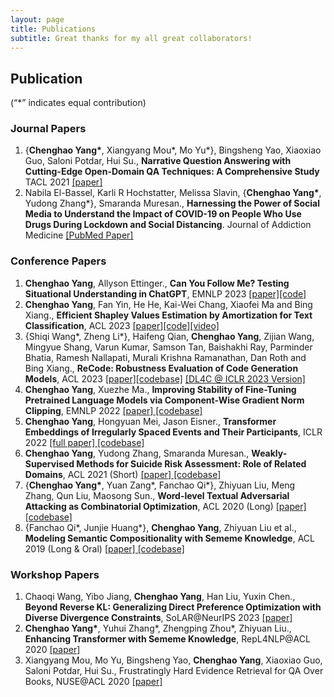 ```yaml
---
layout: page
title: Publications
subtitle: Great thanks for my all great collaborators!
---
```

<h2 id="publication">Publication</h2>
<p>(“*” indicates equal contribution)</p>
<h3 id="journal-papers">Journal Papers</h3>
<ol>
        <li>
            {<strong>Chenghao Yang*</strong>, Xiangyang Mou*, Mo Yu*}, Bingsheng Yao, Xiaoxiao Guo, Saloni Potdar, Hui Su., 
            <strong>Narrative Question Answering with Cutting-Edge Open-Domain QA Techniques: A Comprehensive Study</strong> TACL 2021 
            <a href="https://arxiv.org/pdf/2106.03826.pdf">
                [paper]
            </a>
        </li>
        <li>Nabila El-Bassel, Karli R Hochstatter, Melissa Slavin, {<strong>Chenghao Yang*</strong>, Yudong Zhang*},
            Smaranda Muresan., <strong>Harnessing the Power of Social Media to Understand the Impact of COVID-19 on People
            Who Use Drugs During Lockdown and Social Distancing</strong>. Journal of Addiction Medicine <a href="https://www.ncbi.nlm.nih.gov/pmc/articles/PMC8678390/">[PubMed Paper]</a> 
        </li>
    </ol>
<h3 id="conference-papers">Conference Papers</h3>
<ol>
        <li><strong>Chenghao Yang</strong>, Allyson Ettinger., <strong>Can You Follow Me? Testing Situational Understanding in ChatGPT</strong>, EMNLP 2023
            <a href="https://arxiv.org/abs/2310.16135">[paper]</a><a href="https://github.com/yangalan123/SituationalTesting">[code]</a>
            </li>
        <li><strong>Chenghao Yang</strong>, Fan Yin, He He, Kai-Wei Chang, Xiaofei Ma and Bing Xiang., <strong>Efficient Shapley Values Estimation by Amortization for Text Classification</strong>, ACL 2023 
            <a href="https://arxiv.org/abs/2305.19998">[paper]</a><a href="https://github.com/yangalan123/Amortized-Interpretability">[code]</a><a href="https://www.youtube.com/watch?v=CsCRU8Hzpms">[video]</a>
            </li>
        <li>{Shiqi Wang*, Zheng Li*}, Haifeng Qian, <strong>Chenghao Yang</strong>, Zijian Wang, Mingyue Shang, Varun Kumar, Samson Tan, Baishakhi Ray, Parminder Bhatia, Ramesh Nallapati, Murali Krishna Ramanathan, Dan Roth and Bing Xiang., 
            <strong>ReCode: Robustness Evaluation of Code Generation Models</strong>, ACL 2023 
            <a href="https://arxiv.org/abs/2212.10264">[paper]</a><a href="https://github.com/amazon-science/recode">[codebase]</a>
            <a href="https://dl4c.github.io/assets/pdf/papers/13.pdf">[DL4C @ ICLR 2023 Version]</a>
        </li>
    <li><strong>Chenghao Yang</strong>, Xuezhe Ma., <strong>Improving Stability of Fine-Tuning Pretrained Language Models via Component-Wise Gradient Norm Clipping</strong>, EMNLP 2022 <a
        href="https://arxiv.org/abs/2210.10325">[paper]</a><a href="https://github.com/yangalan123/FineTuningStability"> [codebase]</a></li>
    <li><strong>Chenghao Yang</strong>, Hongyuan Mei, Jason Eisner., <strong>Transformer Embeddings of Irregularly Spaced Events and Their Participants</strong>, ICLR 2022 <a
        href="https://arxiv.org/abs/2201.00044">[full paper]</a><a href="https://github.com/yangalan123/anhp-andtt"> [codebase]</a></li>
    <li>
        <strong>Chenghao Yang</strong>, Yudong Zhang, Smaranda Muresan., 
        <strong>Weakly-Supervised Methods for Suicide Risk Assessment: Role of Related Domains</strong>, ACL 2021 (Short)
        <a href="https://arxiv.org/pdf/2106.02792.pdf">[paper]</a><a href="https://github.com/yangalan123/WM-SRA"> [codebase]</a>
    </li>
    <li>{<strong>Chenghao Yang*</strong>, Yuan Zang*, Fanchao Qi*}, Zhiyuan Liu, Meng Zhang, Qun Liu, Maosong Sun.,
        <strong>Word-level Textual Adversarial Attacking as Combinatorial Optimization</strong>, ACL 2020 (Long) <a
            href="https://www.aclweb.org/anthology/2020.acl-main.540.pdf">[paper]</a><a href="https://github.com/thunlp/SememePSO-Attack"> [codebase]</a>
    </li>
    <li>{Fanchao Qi*, Junjie Huang*}, <strong>Chenghao Yang</strong>, Zhiyuan Liu et al., <strong>Modeling Semantic
            Compositionality
            with Sememe Knowledge</strong>, ACL 2019 (Long &amp; Oral) <a
            href="https://arxiv.org/abs/1907.04744">[paper]</a><a href="https://github.com/thunlp/Sememe-SC"> [codebase]</a>
        </li>
</ol>
<h3 id="workshop-papers">Workshop Papers</h3>
<ol>
    <li>Chaoqi Wang, Yibo Jiang, <strong>Chenghao Yang</strong>, Han Liu, Yuxin Chen., <strong>Beyond Reverse KL: Generalizing Direct Preference Optimization with Diverse Divergence Constraints</strong>, SoLAR@NeurIPS 2023 <a href="https://arxiv.org/abs/2309.16240">[paper]</a></li>
    <li><strong>Chenghao Yang*</strong>, Yuhui Zhang*, Zhengping Zhou*, Zhiyuan Liu., <strong>Enhancing Transformer
            with
            Sememe Knowledge</strong>, RepL4NLP@ACL 2020 <a
            href="https://www.aclweb.org/anthology/2020.repl4nlp-1.21/">[paper]</a></li>
    <li>Xiangyang Mou, Mo Yu, Bingsheng Yao, <strong>Chenghao Yang</strong>, Xiaoxiao Guo, Saloni Potdar, Hui Su.,
        Frustratingly Hard Evidence Retrieval for QA Over Books, NUSE@ACL 2020 <a
            href="https://arxiv.org/abs/2007.09878">[paper]</a></li>
</ol>